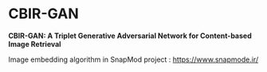# CBIR-GAN
**CBIR-GAN: A Triplet Generative Adversarial Network for Content-based Image Retrieval**

Image embedding algorithm in SnapMod project : https://www.snapmode.ir/
